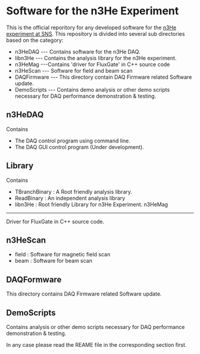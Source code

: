 Software for the n3He Experiment
================================== 
This is the official reporitory for any developed software for the [n3He experiment at SNS][1].
This repository is divided into several sub directories based on the category:
* n3HeDAQ --- Contains software for the n3He DAQ.
* libn3He --- Contains the analysis library for the n3He experiment.
* n3HeMag ---Contains 'driver for FluxGate' in C++ source code 
* n3HeScan --- Software for field and beam scan 
* DAQFirmware --- This directory contain DAQ Firmware related Software update.
* DemoScripts --- Contains demo analysis or other demo scripts necessary for DAQ performance demonstration & testing.

n3HeDAQ
-------
Contains
   * The DAQ control program using command line.
   * The DAQ GUI control program (Under development).

Library
-------
Contains
   * TBranchBinary : A Root friendly analysis library.
   * ReadBinary : An independent analysis library
   * libn3He : Root friendly Library for n3He Experiment.
n3HeMag
--------
 Driver for FluxGate in C++ source code. 


n3HeScan
---------
  * field : Software for magnetic field scan
  * beam : Software for beam scan

DAQFormware
----------
This directory contains DAQ Firmware related Software update.

DemoScripts
-----------
Contains analysis or other demo scripts necessary for DAQ performance demonstration & testing.

In any case please read the REAME file in the corresponding section first.

[1]: http://n3he.wikispaces.com
